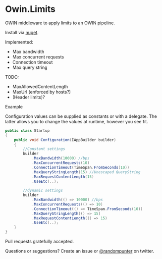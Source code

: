 Owin.Limits
===========

OWIN middleware to apply limits to an OWIN pipeline.

Install via [nuget].

Implemented:
 - Max bandwidth
 - Max concurrent requests
 - Connection timeout
 - Max query string
 
TODO:
 - MaxAllowedContentLength
 - MaxUrl (enforced by hosts?)
 - (Header limits)?

Example

Configuration values can be supplied as constants or with a delegate. The latter allows you to change the values at runtime, however you see fit.

```csharp
public class Startup
{
    public void Configuration(IAppBuilder builder)
    {
        //Constant settings
        builder
            .MaxBandwidth(10000) //bps
            .MaxConcurrentRequests(10)
            .ConnectionTimeout(TimeSpan.FromSeconds(10))
			.MaxQueryStringLength(15) //Unescaped QueryString
			.MaxRequestContentLength(15)
            .UseEtc(..);
            
        //dynamic settings
        builder
            .MaxBandwidth(() => 10000) //bps
            .MaxConcurrentRequests(() => 10)
            .ConnectionTimeout(() => TimeSpan.FromSeconds(10))
			.MaxQueryStringLength(() => 15)
			.MaxRequestContentLength(() => 15)
            .UseEtc(..);
    }
}
```

Pull requests gratefully accepted.

Questions or suggestions? Create an issue or [@randompunter] on twitter.

[nuget]: https://www.nuget.org/packages/Owin.Limits
[@randompunter]: http://twitter.com/randompunter
